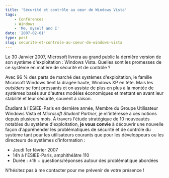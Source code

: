 ```yaml
---
title: 'Sécurité et contrôle au cœur de Windows Vista'
tags:
    - Conférences
    - Windows
    - 'Me, myself and I'
date: '2007-02-01'
type: post
slug: securite-et-controle-au-coeur-de-windows-vista
---
```


Le 30 Janvier 2007, Microsoft livrera au grand public la dernière version de son système d'exploitation : Windows Vista. Quelles sont les promesses de ce système en matière de sécurité et de contrôle ?

<!-- more -->

Avec 96 % des parts de marché des systèmes d'exploitation, le famille Microsoft Windows tient la dragée haute, Windows XP en tête. Mais les _outsiders_ se font pressants et on assiste de plus en plus à la montée de systèmes basés sur d'autres modèles économiques et mettant en avant leur stabilité et leur sécurité, souvent à raison.

Étudiant à l'ESIEE-Paris en dernière année, Membre du Groupe Utilisateur Windows Vista et _Microsoft Student Partner_, je m'intéresse à ces notions depuis plusieurs mois. À travers l'étude stratégique de 10 nouveautés notables du système d'exploitation, **je vous convie** à découvrir une nouvelle façon d'appréhender les problématiques de sécurité et de contrôle du système tant pour les utilisateurs courants que pour les développeurs ou les directeurs de systèmes d'information :

* Jeudi 1er février 2007
* 14h à l'ESIEE-Paris, amphithéâtre 110
* Durée : ±1h + questions/réponses autour des problématique abordées

N'hésitez pas à me contacter pour me prévenir de votre présence !
